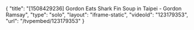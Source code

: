 {
    "title": "[1508429236] Gordon Eats Shark Fin Soup in Taipei - Gordon Ramsay",
    "type": "solo",
    "layout": "iframe-static",
    "videoId": "123179353",
    "url": "\/tvpembed\/123179353"
}